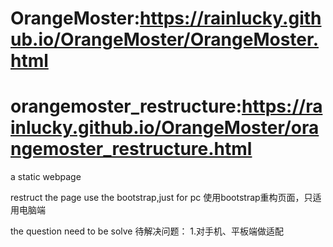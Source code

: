 # OrangeMoster:https://rainlucky.github.io/OrangeMoster/OrangeMoster.html
# orangemoster_restructure:https://rainlucky.github.io/OrangeMoster/orangemoster_restructure.html
a static webpage

restruct the page use the bootstrap,just for pc
使用bootstrap重构页面，只适用电脑端

the question need to be solve
待解决问题：
1.对手机、平板端做适配
